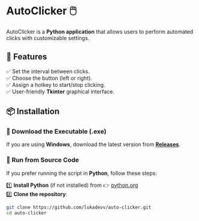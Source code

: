 # AutoClicker 🖱️

AutoClicker is a **Python application** that allows users to perform automated clicks with customizable settings.

## 🚀 Features
✅ Set the interval between clicks.  
✅ Choose the button (left or right).  
✅ Assign a hotkey to start/stop clicking.  
✅ User-friendly **Tkinter** graphical interface.  

## 📦 Installation
### 🔹 Download the Executable (.exe)
If you are using **Windows**, download the latest version from **[Releases](https://github.com/lukadevv/auto-clicker/releases)**.

### 🔹 Run from Source Code
If you prefer running the script in **Python**, follow these steps:

1️⃣ **Install Python** (if not installed) from 👉 [python.org](https://www.python.org/downloads/)  
2️⃣ **Clone the repository**:
   ```sh
   git clone https://github.com/lukadevv/auto-clicker.git
   cd auto-clicker